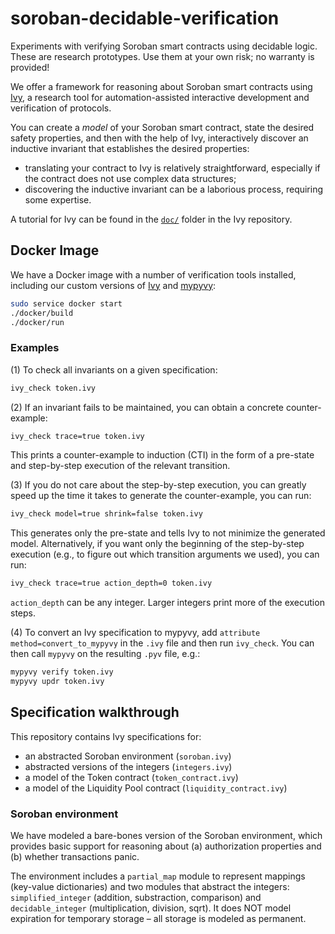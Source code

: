 # soroban-decidable-verification

Experiments with verifying Soroban smart contracts using decidable logic. These
are research prototypes. Use them at your own risk; no warranty is provided!

We offer a framework for reasoning about Soroban smart contracts using
[Ivy](https://github.com/kenmcmil/ivy), a research tool for automation-assisted
interactive development and verification of protocols.

You can create a _model_ of your Soroban smart contract, state the desired
safety properties, and then with the help of Ivy, interactively discover an
inductive invariant that establishes the desired properties:

- translating your contract to Ivy is relatively straightforward, especially if
  the contract does not use complex data structures;
- discovering the inductive invariant can be a laborious process, requiring some
  expertise.

A tutorial for Ivy can be found in the
[`doc/`](https://github.com/kenmcmil/ivy/tree/master/doc) folder in the Ivy
repository.


## Docker Image

We have a Docker image with a number of verification tools installed, including
our custom versions of
[Ivy](https://github.com/dranov/ivy/tree/soroban-improvements) and
[mypyvy](https://github.com/dranov/mypyvy/commits/trace-dump):

```bash
sudo service docker start
./docker/build
./docker/run
```

### Examples

(1) To check all invariants on a given specification:

```bash
ivy_check token.ivy
```

(2) If an invariant fails to be maintained, you can obtain a concrete
counter-example:

```bash
ivy_check trace=true token.ivy
```

This prints a counter-example to induction (CTI) in the form of a pre-state and
step-by-step execution of the relevant transition.

(3) If you do not care about the step-by-step execution, you can greatly speed
up the time it takes to generate the counter-example, you can run:

```bash
ivy_check model=true shrink=false token.ivy
```

This generates only the pre-state and tells Ivy to not minimize the generated model. Alternatively, if you want only the beginning of the step-by-step execution (e.g., to figure out which transition arguments we used), you can run:


```bash
ivy_check trace=true action_depth=0 token.ivy
```

`action_depth` can be any integer. Larger integers print more of the execution steps.

(4) To convert an Ivy specification to mypyvy, add `attribute method=convert_to_mypyvy` in the `.ivy` file and then run `ivy_check`. You can then call `mypyvy` on the resulting `.pyv` file, e.g.:

```bash
mypyvy verify token.ivy
mypyvy updr token.ivy
```


## Specification walkthrough

This repository contains Ivy specifications for:

- an abstracted Soroban environment (`soroban.ivy`)
- abstracted versions of the integers (`integers.ivy`)
- a model of the Token contract (`token_contract.ivy`)
- a model of the Liquidity Pool contract (`liquidity_contract.ivy`)

### Soroban environment

We have modeled a bare-bones version of the Soroban environment, which provides
basic support for reasoning about (a) authorization properties and (b) whether
transactions panic.

The environment includes a `partial_map` module to represent mappings (key-value
dictionaries) and two modules that abstract the integers: `simplified_integer`
(addition, substraction, comparison) and `decidable_integer` (multiplication,
division, sqrt). It does NOT model expiration for temporary storage – all storage is modeled as permanent.

